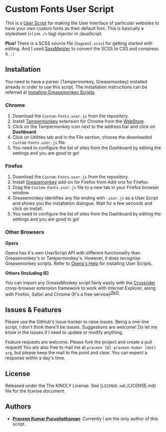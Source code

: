 # Custom Fonts User Script

This is a [User Script](http://userscripts-mirror.org/) for making the User Interface of particular websites to have your own custom fonts as their default font. This is basically a stylesheet (`<link />` tag) injector in JavaScript.

**Plus!** There is a SCSS source file (`SegoeUI.scss`) for getting started with editing. And I used [SassMeister](http://sassmeister.com/) to convert the SCSS to CSS and compress it. `;)`

## Installation

You need to have a parser (Tampermonkey, Greasemonkey) installed already in order to use this script. The installation instructions can be referred at [Installing Greasemonkey Scripts](http://userscripts-mirror.org/about/installing.html).

### Chrome

1. Download the `Custom-Fonts.user.js` from the repository.
2. Install [Tampermonkey](http://tampermonkey.net/) extension for Chrome from the [WebStore](https://chrome.google.com/webstore/detail/tampermonkey/dhdgffkkebhmkfjojejmpbldmpobfkfo).
3. Click on the Tampermonkey icon next to the address bar and click on **Dashboard**.
4. Click on Utilities tab and in the File section, choose the downloaded `Custom-Fonts.user.js` file.
5. You need to configure the list of sites from the Dashboard by editing the settings and you are good to go!

### Firefox

1. Download the `Custom-Fonts.user.js` from the repository.
2. Install [Greasemonkey](https://addons.mozilla.org/en-US/firefox/addon/greasemonkey/) add-on for Firefox from Add-ons for Firefox.
3. Drag the `Custom-Fonts.user.js` file to a new tab in your Firefox browser window.
4. Greasemonkey identifies any file ending with `.user.js` as a User Script and shows you the installation dialogue. Wait for a few seconds and click on Install.
5. You need to configure the list of sites from the Dashboard by editing the settings and you are good to go!

### Other Browsers

**Opera**

Opera has it's own UserScript API with different functionality than Greasemonkey's or Tampermonkey's. However, it does recognise Greasemonkey scripts. Refer to [Opera's Help](http://www.opera.com/help) for installing User Scripts.

**Others (Including IE)**

You can import any GreaseMonkey script fairly easily with the [Crossrider](http://crossrider.com) cross-browser extension framework to work with Internet Explorer, along with Firefox, Safari and Chrome (It's a free service)<sup>[[Ref]](http://stackoverflow.com/a/12176626/462627)</sup>.

## Issues & Features

Please use the GitHub's issue tracker to raise issues. Being a one-line script, I don't think there'll be issues. Suggestions are welcome! Do let me know in the issues if I need to update or modify anything.

Feature requests are welcome. Please fork the project and create a pull request! You are also free to mail me at `praveen [@] praveen-kumar [dot] org`, but please keep the mail to the point and clear. You can expect a response within a day's time.

## License

Released under the The KINDLY License. See [`LICENSE.md`(./LICENSE.md) file for the license document.

## Authors

* [**Praveen Kumar Purushothaman**](https://github.com/praveenscience): Currently I am the only author of this script.